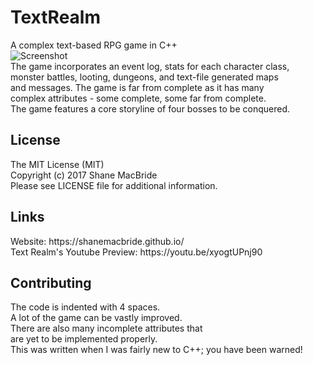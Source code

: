 # TextRealm
A complex text-based RPG game in C++<br>
![Screenshot](http://i.imgur.com/c4uObda.png)
<br>The game incorporates an event log, stats for each character class,<br>
monster battles, looting, dungeons, and text-file generated maps<br>
and messages.  The game is far from complete as it has many<br>
complex attributes - some complete, some far from complete.<br>
The game features a core storyline of four bosses to be conquered.<br>
<h2>License</h2>
The MIT License (MIT)<br>
Copyright (c) 2017 Shane MacBride<br>
Please see LICENSE file for additional information.<br>
<h2>Links</h2>
Website: https://shanemacbride.github.io/<br>
Text Realm's Youtube Preview: https://youtu.be/xyogtUPnj90<br>
<h2>Contributing</h2>
The code is indented with 4 spaces.<br>
A lot of the game can be vastly improved.<br>
There are also many incomplete attributes that<br>
are yet to be implemented properly.<br>
This was written when I was fairly new to C++; you have been warned!<br>


